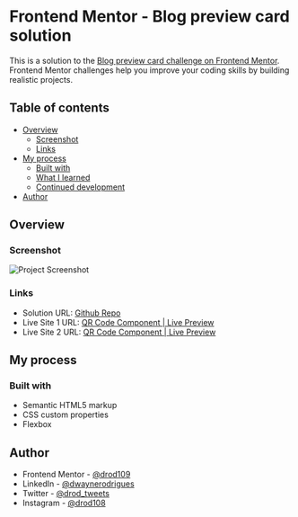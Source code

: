 # Frontend Mentor - Blog preview card solution

This is a solution to the [Blog preview card challenge on Frontend Mentor](https://www.frontendmentor.io/challenges/blog-preview-card-ckPaj01IcS). Frontend Mentor challenges help you improve your coding skills by building realistic projects.

## Table of contents

- [Overview](#overview)
  - [Screenshot](#screenshot)
  - [Links](#links)
- [My process](#my-process)
  - [Built with](#built-with)
  - [What I learned](#what-i-learned)
  - [Continued development](#continued-development)
- [Author](#author)

## Overview

### Screenshot

![Project Screenshot](https://i.postimg.cc/vmVhkFYS/Screenshot-2024-01-01-054641.png)

### Links

- Solution URL: [Github Repo](https://github.com/drod109/blog-preview-card)
- Live Site 1 URL: [QR Code Component | Live Preview](https://drod109.github.io/blog-preview-card/)
- Live Site 2 URL: [QR Code Component | Live Preview](https://codepen.io/drodrigues/full/zYbvZdY)

## My process

### Built with

- Semantic HTML5 markup
- CSS custom properties
- Flexbox

## Author

- Frontend Mentor - [@drod109](https://www.frontendmentor.io/profile/drod109)
- LinkedIn - [@dwaynerodrigues](https://www.linkedin.com/in/dwaynerodrigues/)
- Twitter - [@drod_tweets](https://www.twitter.com/drod_tweets)
- Instagram - [@drod108](https://www.instagram.com/drod108/)
